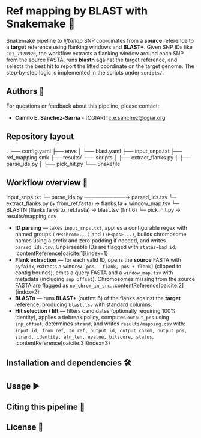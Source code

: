 # Ref mapping by BLAST with Snakemake 🧬

Snakemake pipeline to *lift/map* SNP coordinates from a **source** reference to a **target** reference using flanking windows and **BLAST+**. Given SNP IDs like `C01_7120920`, the workflow extracts a flanking window around each SNP from the source FASTA, runs **blastn** against the target reference, and selects the best hit to report the lifted coordinate on the target genome. The step‑by‑step logic is implemented in the scripts under `scripts/`. 




## Authors 🙋

For questions or feedback about this pipeline, please contact:

- **Camilo E. Sánchez-Sarria** - [CGIAR]: c.e.sanchez@cgiar.org


## Repository layout

.
├── config.yaml
├── envs
│ └── blast.yaml
├── input_snps.txt
├── ref_mapping.smk
├── results/
├── scripts
│ ├── extract_flanks.py
│ ├── parse_ids.py
│ └── pick_hit.py
└── Snakefile


## Workflow overview 🚀

input_snps.txt
└─ parse_ids.py ───────────→ parsed_ids.tsv
└─ extract_flanks.py (+ from_ref.fasta) → flanks.fa + window_map.tsv
└─ BLASTN (flanks.fa vs to_ref.fasta) → blast.tsv (fmt 6)
└─ pick_hit.py → results/mapping.csv

- **ID parsing** — takes `input_snps.txt`, applies a configurable regex with named groups `(?P<chrom>...)` and `(?P<pos>...)`, builds chromosome names using a prefix and zero‑padding if needed, and writes `parsed_ids.tsv`. Unparseable IDs are flagged with `status=bad_id`. :contentReference[oaicite:1]{index=1}  
- **Flank extraction** — for each valid ID, opens the **source** FASTA with `pyfaidx`, extracts a window `[pos - flank, pos + flank]` (clipped to contig bounds), emits a query FASTA and a `window_map.tsv` with metadata (including `snp_offset`). Chromosomes missing from the source FASTA are flagged as `no_chrom_in_src`. :contentReference[oaicite:2]{index=2}  
- **BLASTn** — runs **BLAST+** (outfmt 6) of the flanks against the **target** reference, producing `blast.tsv` with standard columns.  
- **Hit selection / lift** — filters candidates (optionally requiring 100% identity), applies a tiebreak policy, computes `output_pos` using `snp_offset`, determines `strand`, and writes `results/mapping.csv` with:
  `input_id, from_ref, to_ref, output_id, output_chrom, output_pos, strand, identity, aln_len, evalue, bitscore, status`. :contentReference[oaicite:3]{index=3}



## Installation and dependencies 🛠️




## Usage ▶️




## Citing this pipeline 📌




## License 📄